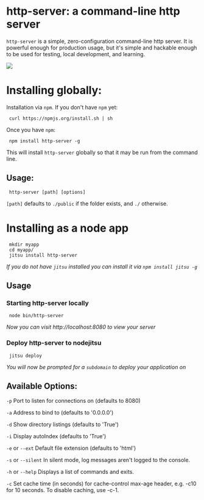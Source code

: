 # http-server: a command-line http server

`http-server` is a simple, zero-configuration command-line http server.  It is powerful enough for production usage, but it's simple and hackable enough to be used for testing, local development, and learning.

![](https://github.com/nodeapps/http-server/raw/master/screenshots/public.png)

# Installing globally:

Installation via `npm`.  If you don't have `npm` yet:

     curl https://npmjs.org/install.sh | sh
     
Once you have `npm`:

     npm install http-server -g
     
This will install `http-server` globally so that it may be run from the command line.

## Usage:

     http-server [path] [options]

`[path]` defaults to `./public` if the folder exists, and `./` otherwise.

# Installing as a node app

     mkdir myapp
     cd myapp/
     jitsu install http-server

*If you do not have `jitsu` installed you can install it via `npm install jitsu -g`*

## Usage

### Starting http-server locally

     node bin/http-server

*Now you can visit http://localhost:8080 to view your server*

### Deploy http-server to nodejitsu

     jitsu deploy

*You will now be prompted for a `subdomain` to deploy your application on*

## Available Options:

`-p` Port to listen for connections on (defaults to 8080)

`-a` Address to bind to (defaults to '0.0.0.0')

`-d` Show directory listings (defaults to 'True')

`-i` Display autoIndex (defaults to 'True')

`-e` or `--ext` Default file extension (defaults to 'html')

`-s` or `--silent` In silent mode, log messages aren't logged to the console.

`-h` or `--help` Displays a list of commands and exits.

`-c` Set cache time (in seconds) for cache-control max-age header, e.g. -c10 for 10 seconds. To disable caching, use -c-1.
